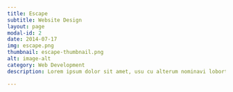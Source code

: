 ```yaml
---
title: Escape
subtitle: Website Design
layout: page
modal-id: 2
date: 2014-07-17
img: escape.png
thumbnail: escape-thumbnail.png
alt: image-alt
category: Web Development
description: Lorem ipsum dolor sit amet, usu cu alterum nominavi lobortis. At duo novum diceret. Tantas apeirian vix et, usu sanctus postulant inciderint ut, populo diceret necessitatibus in vim. Cu eum dicam feugiat noluisse.

---
```

